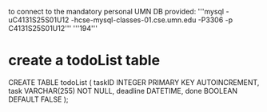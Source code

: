 to connect to the mandatory personal UMN DB provided:
'''mysql -uC4131S25S01U12 -hcse-mysql-classes-01.cse.umn.edu -P3306 -p C4131S25S01U12'''
'''194'''

# create a todoList table

CREATE TABLE todoList (
    taskID INTEGER PRIMARY KEY AUTOINCREMENT,
    task VARCHAR(255) NOT NULL,
    deadline DATETIME,
    done BOOLEAN DEFAULT FALSE
);